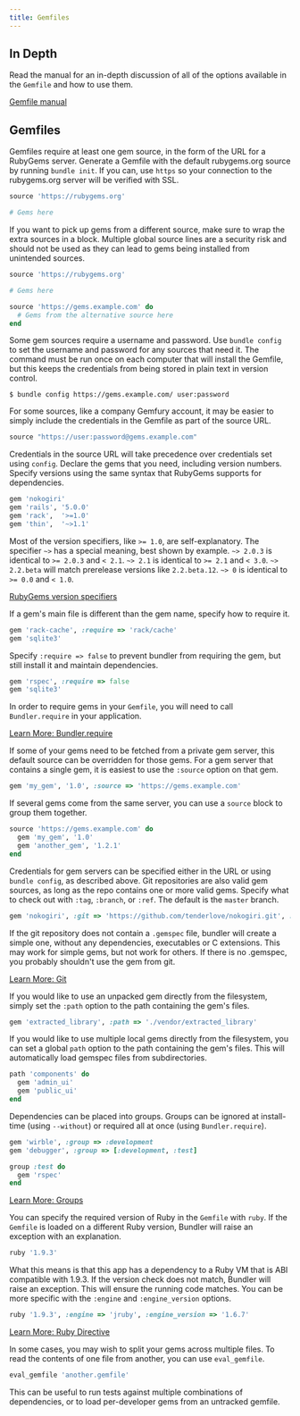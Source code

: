 ```yaml
---
title: Gemfiles
---
```


## In Depth

Read the manual for an in-depth discussion of all of the options available in the
`Gemfile` and how to use them.

<a href="/man/gemfile.5.html" class="btn btn-primary">Gemfile manual</a>

## Gemfiles

Gemfiles require at least one gem source, in the form of the URL for a RubyGems server.
Generate a Gemfile with the default rubygems.org source by running `bundle init`.
If you can, use `https` so your connection to the rubygems.org server will be verified with SSL.

~~~ruby
source 'https://rubygems.org'

# Gems here
~~~

If you want to pick up gems from a different source, make sure to wrap the extra sources in a block.
Multiple global source lines are a security risk and should not be used as they can lead to gems being installed from unintended sources.

~~~ruby
source 'https://rubygems.org'

# Gems here

source 'https://gems.example.com' do
  # Gems from the alternative source here
end
~~~

Some gem sources require a username and password. Use
`bundle config` to set the username and password for any
sources that need it. The command must be run once on each computer that
will install the Gemfile, but this keeps the credentials from being stored
in plain text in version control.

~~~
$ bundle config https://gems.example.com/ user:password
~~~

For some sources, like a company Gemfury account, it may be easier to
simply include the credentials in the Gemfile as part of the source URL.

~~~ruby
source "https://user:password@gems.example.com"
~~~

Credentials in the source URL will take precedence over credentials set
using `config`.
Declare the gems that you need, including version numbers. Specify versions using the same
syntax that RubyGems supports for dependencies.

~~~ruby
gem 'nokogiri'
gem 'rails', '5.0.0'
gem 'rack',  '>=1.0'
gem 'thin',  '~>1.1'
~~~

Most of the version specifiers, like `>= 1.0`, are self-explanatory.
The specifier `~>` has a special meaning, best shown by example.
`~> 2.0.3` is identical to `>= 2.0.3` and `< 2.1`.
`~> 2.1` is identical to `>= 2.1` and `< 3.0`.
`~> 2.2.beta` will match prerelease versions like `2.2.beta.12`.
`~> 0` is identical to `>= 0.0` and `< 1.0`.

<a href="https://guides.rubygems.org/patterns/#pessimistic-version-constraint" class="btn btn-primary">RubyGems version specifiers</a>

If a gem's main file is different than the gem name, specify how to require it.

~~~ruby
gem 'rack-cache', :require => 'rack/cache'
gem 'sqlite3'
~~~

Specify `:require => false` to prevent bundler from requiring the gem, but still install it and maintain dependencies.

~~~ruby
gem 'rspec', :require => false
gem 'sqlite3'
~~~

In order to require gems in your `Gemfile`, you will need to call
`Bundler.require` in your application.

<a href="./groups.html" class="btn btn-primary">Learn More: Bundler.require</a>

If some of your gems need to be fetched from a private gem server, this default source can be overridden for those gems.
For a gem server that contains a single gem, it is easiest to use the `:source` option on that gem.

~~~ruby
gem 'my_gem', '1.0', :source => 'https://gems.example.com'
~~~

If several gems come from the same server, you can use a `source` block to group them together.

~~~ruby
source 'https://gems.example.com' do
  gem 'my_gem', '1.0'
  gem 'another_gem', '1.2.1'
end
~~~

Credentials for gem servers can be specified either in the URL or using
`bundle config`, as described above.
Git repositories are also valid gem sources, as long as the repo contains one or
more valid gems. Specify what to check out with `:tag`,
`:branch`, or `:ref`. The default is the `master` branch.

~~~ruby
gem 'nokogiri', :git => 'https://github.com/tenderlove/nokogiri.git', :branch => '1.4'
~~~

If the git repository does not contain a `.gemspec` file, bundler
will create a simple one, without any dependencies, executables or C extensions.
This may work for simple gems, but not work for others. If there is no .gemspec,
you probably shouldn't use the gem from git.

<a href="./git.html" class="btn btn-primary">Learn More: Git</a>

If you would like to use an unpacked gem directly from the filesystem, simply set the `:path` option to the path containing the gem's files.

~~~ruby
gem 'extracted_library', :path => './vendor/extracted_library'
~~~

If you would like to use multiple local gems directly from the filesystem, you can set a global `path` option to the path containing the gem's files.
This will automatically load gemspec files from subdirectories.

~~~ruby
path 'components' do
  gem 'admin_ui'
  gem 'public_ui'
end
~~~

Dependencies can be placed into groups. Groups can be ignored at install-time (using `--without`) or required all at once (using `Bundler.require`).

~~~ruby
gem 'wirble', :group => :development
gem 'debugger', :group => [:development, :test]

group :test do
  gem 'rspec'
end
~~~

<a href="./groups.html" class="btn btn-primary">Learn More: Groups</a>

You can specify the required version of Ruby in the `Gemfile` with `ruby`.
If the `Gemfile` is loaded on a different Ruby version, Bundler will raise an exception with an explanation.

~~~ruby
ruby '1.9.3'
~~~

What this means is that this app has a dependency to a Ruby VM that is ABI compatible with 1.9.3.
If the version check does not match, Bundler will raise an exception. This will ensure the running code matches.
You can be more specific with the `:engine` and `:engine_version` options.

~~~ruby
ruby '1.9.3', :engine => 'jruby', :engine_version => '1.6.7'
~~~

<a href="./gemfile_ruby.html" class="btn btn-primary">Learn More: Ruby Directive</a>

In some cases, you may wish to split your gems across multiple files. To read the contents of one file from another, you can use `eval_gemfile`.

~~~ruby
eval_gemfile 'another.gemfile'
~~~

This can be useful to run tests against multiple combinations of dependencies, or to load per-developer gems from an untracked gemfile.
